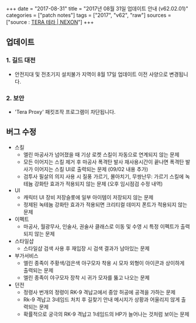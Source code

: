 +++
date = "2017-08-31"
title = "2017년 08월 31일 업데이트 안내 (v62.02.01)"
categories = ["patch notes"]
tags = ["2017", "v62", "raw"]
sources = ["source : [TERA 테라 | NEXON](http://tera.nexon.com/news/update/view.aspx?n4articlesn=295)"]
+++

## 업데이트

### **1.** 길드 대전
- 안전지대 및 전초기지 설치불가 지역이 8월 17일 업데이트 이전 사양으로 변경됩니다.

### **2.** 보안
- 'Tera Proxy' 패킷조작 프로그램이 차단됩니다.

## 버그 수정

- 스킬
  - 엘린 마공사가 넘어졌을 때 기상 로켓 스킬이 자동으로 연계되지 않는 문제
  - 모든 이어지는 스킬 제거 후 마공사 폭격탄 발사 재사용시간이 끝나면 폭격탄 발사가 이어지는 스킬 UI로 출력되는 문제 (09/02 내용 추가)
  - 검투사 필살의 의지 사용 시 질풍 가르기, 몰아치기, 무쌍난무: 가르기 스킬에 녹테늄 강화탄 효과가 적용되지 않는 문제 (오후 임시점검 수정 내역)
- UI
  - 캐릭터 UI 장비 저장슬롯에 일부 아이템이 저장되지 않는 문제
  - 정제된 녹테늄 강화탄 효과가 적용되면 크리티컬 데미지 폰트가 적용되지 않는 문제
- 이펙트
  - 마공사, 월광무사, 인술사, 권술사 클래스로 이동 및 수영 시 특정 이펙트가 출력되지 않는 문제
- 스타일샵
  - 스타일샵 검색 사용 후 재입장 시 검색 결과가 남아있는 문제
- 부가서비스
  - 엘린 종족이 주황색/검은색 야구모자 착용 시 모자 외형이 아이콘과 상이하게 출력되는 문제
  - 엘린 종족이 야구모자 장착 시 귀가 모자를 뚫고 나오는 문제
- 던전
  - 정령사 번개의 정령이 RK-9 격납고에서 중앙 허공에 공격을 가하는 문제
  - Rk-9 격납고 3네임드 처치 후 길찾기 안내 메시지가 상황과 어울리지 않게 출력되는 문제
  - 확률적으로 궁극의 RK-9 격납고 1네임드의 HP가 늘어나는 것처럼 보이는 문제
